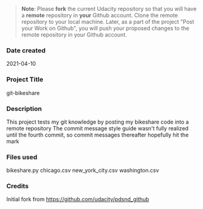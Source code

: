 >**Note**: Please **fork** the current Udacity repository so that you will have a **remote** repository in **your** Github account. Clone the remote repository to your local machine. Later, as a part of the project "Post your Work on Github", you will push your proposed changes to the remote repository in your Github account.

### Date created
2021-04-10

### Project Title
git-bikeshare

### Description
This project tests my git knowledge by posting my bikeshare code into a remote repository
The commit message style guide wasn't fully realized until the fourth commit, so commit messages thereafter hopefully hit the mark

### Files used
bikeshare.py
chicago.csv
new_york_city.csv
washington.csv

### Credits
Initial fork from https://github.com/udacity/pdsnd_github

